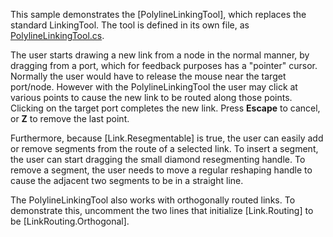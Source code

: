 This sample demonstrates the [PolylineLinkingTool], which replaces the standard LinkingTool.
The tool is defined in its own file, as [PolylineLinkingTool.cs](https://github.com/NorthwoodsSoftware/GoDiagram/blob/main/Extensions/Tools/PolylineLinking/PolylineLinkingTool.cs).

The user starts drawing a new link from a node in the normal manner, by dragging from a port,
which for feedback purposes has a "pointer" cursor.
Normally the user would have to release the mouse near the target port/node.
However with the PolylineLinkingTool the user may click at various points to cause the new link
to be routed along those points.
Clicking on the target port completes the new link.
Press **Escape** to cancel, or **Z** to remove the last point.

Furthermore, because [Link.Resegmentable] is true, the user can easily add or remove segments
from the route of a selected link. To insert a segment, the user can start dragging the small
diamond resegmenting handle. To remove a segment, the user needs to move a regular reshaping handle
to cause the adjacent two segments to be in a straight line.

The PolylineLinkingTool also works with orthogonally routed links.
To demonstrate this, uncomment the two lines that initialize [Link.Routing] to be [LinkRouting.Orthogonal].